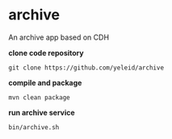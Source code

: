 # archive
An archive app based on CDH

**clone code repository**

    git clone https://github.com/yeleid/archive

**compile and package**

    mvn clean package
    
**run archive service**

    bin/archive.sh
    
    
